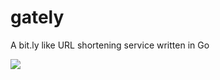 # gately
A bit.ly like URL shortening service written in Go

![](https://github.com/animur/gate.ly-demo/gate.ly.demo.gif)
